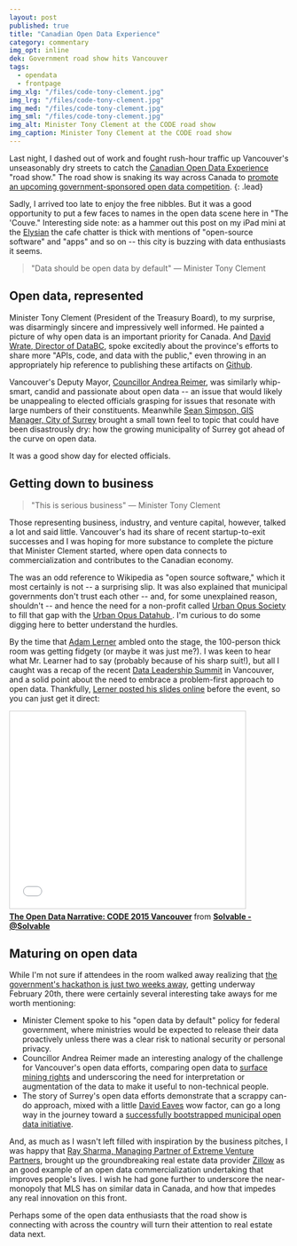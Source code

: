 ```yaml
---
layout: post
published: true
title: "Canadian Open Data Experience"
category: commentary
img_opt: inline
dek: Government road show hits Vancouver
tags: 
  - opendata
  - frontpage
img_xlg: "/files/code-tony-clement.jpg"
img_lrg: "/files/code-tony-clement.jpg"
img_med: "/files/code-tony-clement.jpg"
img_sml: "/files/code-tony-clement.jpg"
img_alt: Minister Tony Clement at the CODE road show
img_caption: Minister Tony Clement at the CODE road show
---
```



Last night, I dashed out of work and fought rush-hour traffic up Vancouver's unseasonably dry streets to catch the [Canadian Open Data Experience][1] "road show." The road show is snaking its way across Canada to [promote an upcoming government-sponsored open data competition][1].
{: .lead}

Sadly, I arrived too late to enjoy the free nibbles. But it was a good opportunity to put a few faces to names in the open data scene here in "The 'Couve." Interesting side note: as a hammer out this post on my iPad mini at the [Elysian](http://elysiancoffee.com/) the cafe chatter is thick with mentions of "open-source software" and "apps" and so on -- this city is buzzing with data enthusiasts it seems.

> "Data should be open data by default"
> &mdash; Minister Tony Clement

## Open data, represented

Minister Tony Clement (President of the Treasury Board), to my surprise, was disarmingly sincere and impressively well informed. He painted a picture of why open data is an important priority for Canada. And [David Wrate, Director of DataBC](http://www.data.gov.bc.ca/), spoke excitedly about the province's efforts to share more "APIs, code, and data with the public," even throwing in an appropriately hip reference to publishing these artifacts on [Github](http://github.com).

Vancouver's Deputy Mayor, [Councillor Andrea Reimer](http://vancouver.ca/your-government/andrea-reimer.aspx), was similarly whip-smart, candid and passionate about open data -- an issue that would likely be unappealing to elected officials grasping for issues that resonate with large numbers of their constituents. Meanwhile [Sean Simpson, GIS Manager, City of Surrey](http://data.surrey.ca/) brought a small town feel to topic that could have been disastrously dry: how the growing municipality of Surrey got ahead of the curve on open data.

It was a good show day for elected officials.

## Getting down to business

> "This is serious business"
> &mdash; Minister Tony Clement

Those representing business, industry, and venture capital, however, talked a lot and said little. Vancouver's had its share of recent startup-to-exit successes and I was hoping for more substance to complete the picture that Minister Clement started, where open data connects to commercialization and contributes to the Canadian economy.

The was an odd reference to Wikipedia as "open source software," which it most certainly is not -- a surprising slip. It was also explained that municipal governments don't trust each other -- and, for some unexplained reason, shouldn't -- and hence the need for a non-profit called [Urban Opus Society](http://urbanopus.net/) to fill that gap with the [Urban Opus Datahub
](http://urbanopus.net/datahub/). I'm curious to do some digging here to better understand the hurdles.

By the time that [Adam Lerner](https://twitter.com/adamler) ambled onto the stage, the 100-person thick room was getting fidgety (or maybe it was just me?). I was keen to hear what Mr. Learner had to say (probably because of his sharp suit!),  but all I caught was a recap of the recent [Data Leadership Summit](http://www.datasummit.ca/) in Vancouver, and a solid point about the need to embrace a problem-first approach to open data. Thankfully, [Lerner posted his slides online](http://www.slideshare.net/adamlerner/solvable-code-2015-roadshow-presentation-v1) before the event, so you can just get it direct:

<iframe src="//www.slideshare.net/slideshow/embed_code/44560257" width="425" height="355" frameborder="0" marginwidth="0" marginheight="0" scrolling="no" style="border:1px solid #CCC; border-width:1px; margin-bottom:5px; max-width: 100%;" allowfullscreen> </iframe> <div style="margin-bottom:5px"> <strong> <a href="//www.slideshare.net/adamlerner/solvable-code-2015-roadshow-presentation-v1" title="The Open Data Narrative: CODE 2015 Vancouver" target="_blank">The Open Data Narrative: CODE 2015 Vancouver</a> </strong> from <strong><a href="//www.slideshare.net/adamlerner" target="_blank">Solvable - @Solvable</a></strong> </div>

## Maturing on open data

While I'm not sure if attendees in the room walked away realizing that [the government's hackathon is just two weeks away][1], getting underway February 20th, there were certainly several interesting take aways for me worth mentioning:

* Minister Clement spoke to his "open data by default" policy for federal government, where ministries would be expected to release their data proactively unless there was a clear risk to national security or personal privacy.
* Councillor Andrea Reimer made an interesting analogy of the challenge for Vancouver's open data efforts, comparing open data to [surface mining rights](https://en.wikipedia.org/wiki/Mineral_rights) and underscoring the need for interpretation or augmentation of the data to make it useful to non-technical people.
* The story of Surrey's open data efforts demonstrate that a scrappy can-do approach, mixed with a little [David Eaves](http://eaves.ca/about-david/) wow factor, can go a long way in the journey toward a [successfully bootstrapped municipal open data initiative](http://data.surrey.ca/).

And, as much as I wasn't left filled with inspiration by the business pitches, I was happy that [Ray Sharma, Managing Partner of Extreme Venture Partners](http://evp.vc/team/), brought up the groundbreaking real estate data provider [Zillow](http://www.zillow.com/) as an good example of an open data commercialization undertaking that improves people's lives. I wish he had gone further to underscore the near-monopoly that MLS has on similar data in Canada, and how that impedes any real innovation on this front.

Perhaps some of the open data enthusiasts that the road show is connecting with across the country will turn their attention to real estate data next.

[1]: https://www.canadianopendataexperience.ca
